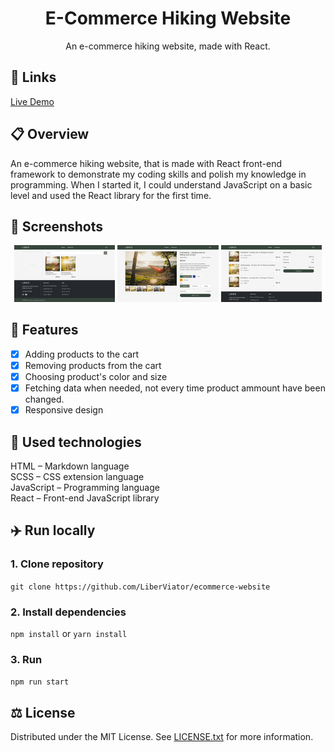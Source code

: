 <h1 align="center"> E-Commerce Hiking Website </h1>
<p align="center">An e-commerce hiking website, made with React.</p>

## 🔗 Links

[Live Demo][link_demo]

## 📋 Overview

An e-commerce hiking website, that is made with React front-end framework to demonstrate my coding skills and polish my knowledge in programming. When I started it, I could understand JavaScript on a basic level and used the React library for the first time.

## 📸 Screenshots

<p align="center">
  <img src="screenshots/browse.png" width="32%">
  <img src="screenshots/product.png" width="32%">
  <img src="screenshots/cart.png" width="32%">
</p>

## 🔬 Features

- [x] Adding products to the cart
- [x] Removing products from the cart
- [x] Choosing product's color and size
- [x] Fetching data when needed, not every time product ammount have been changed.
- [x] Responsive design

## 🔩 Used technologies

HTML – Markdown language
<br>
SCSS – CSS extension language
<br>
JavaScript – Programming language
<br>
React – Front-end JavaScript library

## ✈️ Run locally

### 1. Clone repository

`git clone https://github.com/LiberViator/ecommerce-website`

### 2. Install dependencies

`npm install` or `yarn install`

### 3. Run

`npm run start`

## ⚖️ License

Distributed under the MIT License. See [LICENSE.txt][link_license] for more information.

<!-- Links -->

[link_demo]: https://liberviator.github.io/ecommerce-website/
[link_license]: /LICENSE.txt
